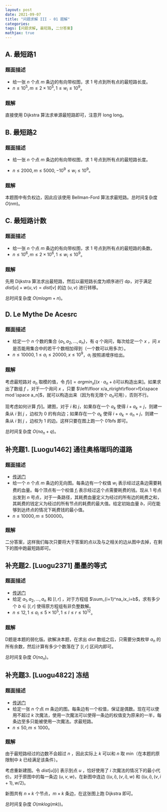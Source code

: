 ```yaml
---
layout: post
date: 2021-09-07
title: "问题求解 III - 01 题解"
categories:
tags: [问题求解, 最短路, 二分答案]
mathjax: true
---
```


## A. 最短路1

### 题面描述

* 给一张 $n$ 个点 $m$ 条边的有向带权图，求 $1$ 号点到所有点的最短路长度。
* $n\leq 10^5,m\leq 2\times 10^5,1\leq w_i\leq 10^9$​。

<!-- more -->

### 题解

直接使用 Dijkstra 算法求单源最短路即可，注意开 long long。

## B. 最短路2

### 题面描述

* 给一张 $n$ 个点 $m$ 条边的有向带权图，求 $1$ 号点到所有点的最短路长度。

* $n\leq 2000,m\leq 5000,-10^9\leq w_i\leq 10^9$​。

### 题解

本题图中有负权边，因此应该使用 Bellman-Ford 算法求最短路。总时间复杂度 $O(nm)$。

## C. 最短路计数

### 题面描述

* 给一张 $n$ 个点 $m$ 条边的有向带权图，求 $1$ 号点到所有点的最短路的条数。
* $n\leq 10^6,m\leq 2\times 10^6,1\leq w_i\leq 10^9$​。

### 题解

先用 Dijkstra 算法求出最短路，然后以最短路长度为顺序进行 dp，对于满足 $dist[u]+w(u,v)=dist[v]$ 的边 $(u,v)$ 进行转移。

总时间复杂度 $O(mlogm+n)$。

## D. Le Mythe De Acesrc

### 题面描述

* 给定一个 $n$ 个数的集合 $\{a_1,a_2,...,a_n\}$，有 $q$ 个询问，每次给定一个 $x$ ，问 $x$ 是否能用集合中的若干个数相加得到（一个数可以用多次）。
* $n\leq 10000,1\leq a_i\leq 20000,x\leq 10^9$​​，$a_i$ 按照递增序给出。

### 题解

考虑最短路对 $a_n$​ 取模的值，令 $f[i]=argmin_{x}[(x\cdot a_n+i)$​可以构造出来$]$。如果求出了数组 $f$ ，对于一个询问 $x$ ，只要 $\left\lfloor x/a_n\right\rfloor>f[x\space mod \space a_n]$，就可以构造出来（因为有无限个 $a_n$​​ 可用），否则不行。

现考虑如何计算 $f[i]$。建图，对于 $i$ 和 $j$，如果存在一个 $a_k$ 使得 $i+a_k=j$​ ，则建一条从 $i$ 到 $j$ ，边权为 $0$ 的有向边；如果存在一个 $a_k$ 使得 $i+a_k=a_n+j$，则建一条从 $i$ 到 $j$ ，边权为 $1$ 的边。这样只要在图上跑一个 01bfs 即可。

总时间复杂度 $O(na_n+q)$。

## 补充题1. [Luogu1462] 通往奥格瑞玛的道路

### 题面描述

* [传送门](https://www.luogu.com.cn/problem/P1462)
* 给一个 $n$ 个点 $m$ 条边的无向图。每条边有一个权值 $w_i$ 表示经过这条边需要耗费的血量。每个顶点有一个权值 $f_i$ 表示经过这个点需要耗费的钱。现从 $1$ 号点出发到 $n$ 号点，对于一条路径，其耗费血量定义为经过的所有边的耗费之和，其耗费的钱定义为经过的所有节点的耗费的最大值。给定初始血量 $b$，问在能够到达终点的情况下耗费钱的最小值。
* $n\leq 10000,m\leq 500000$。

### 题解

二分答案，这样我们每次只要将大于答案的点以及与之相关的边从图中去掉，在剩下的图中跑最短路即可。

## 补充题2. [Luogu2371] 墨墨的等式

### 题面描述

* [传送门](https://www.luogu.com.cn/problem/P2371)
* 给定 $a_1,a_2,...,a_n$ 和 $[l,r]$ ，对于方程组 $\sum_{i=1}^na_ix_i=b$​​，求有多少个 $b\in [l,r]$ 使得原方程组有非负整数解。
* $n\leq 12,1\leq a_i\leq 5\times 10^5,1\leq l\leq r\leq 10^{12}$。

### 题解

D题是本题的弱化版。欲解决本题，在求出 dist 数组之后，只需要分类枚举 $a_n$ 的所有余数，然后计算有多少个数落在了 $[l,r]$ 区间内即可。

总时间复杂度 $O(na_n)$。

## 补充题3. [Luogu4822] 冻结

### 题面描述

* [传送门](https://www.luogu.com.cn/problem/P4822)
* 给定一张 $n$ 个点 $m$ 条边的图。每条边有一个权值，保证是偶数。现在可以使用不超过 $k$ 次魔法，使用一次魔法可以使得一条边的权值变为原来的一半，每条边至多只能被使用一次魔法。求最短路。
* $n\leq 50,m\leq 1000$。

### 题解

由于最短路经过的边数不会超过 $n$ ，因此实际上 $k$ 可以和 $n$ 取 min（在本题的原限制中 $k$ 已经满足该条件）。

考虑重新建图。令 $dist[u][i]$ 表示到点 $u$ ，恰好使用了 $i$ 次魔法的情况下的最小代价。对于原图中的每一条边 $(u,v,w)$，在新图中连边 $((u,i),(v,i),w)$ 和 $((u,i),(v,i+1),w/2)$。

新图共有 $n\times k$ 个节点，$m\times k$ 条边，在这张图上跑 Dijkstra 即可。

总时间复杂度 $O(mklog(mk))$。 

